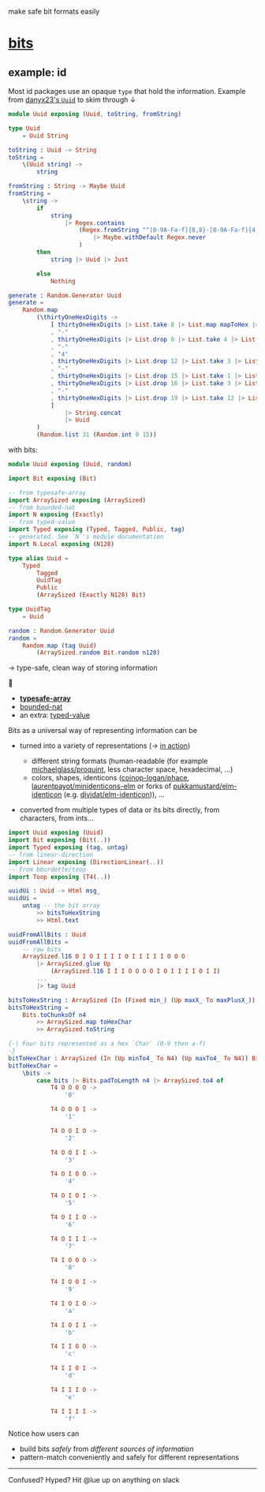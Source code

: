 make safe bit formats easily

# [bits](https://dark.elm.dmy.fr/packages/lue-bird/elm-bits/latest/)

## example: id

Most id packages use an opaque `type` that hold the information.
Example from [danyx23's `Uuid`][danyx23/elm-uuid] to skim through ↓

```elm
module Uuid exposing (Uuid, toString, fromString)

type Uuid
    = Uuid String

toString : Uuid -> String
toString =
    \(Uuid string) ->
        string

fromString : String -> Maybe Uuid
fromString =
    \string ->
        if
            string
                |> Regex.contains
                    (Regex.fromString "^[0-9A-Fa-f]{8,8}-[0-9A-Fa-f]{4,4}-[1-5][0-9A-Fa-f]{3,3}-[8-9A-Ba-b][0-9A-Fa-f]{3,3}-[0-9A-Fa-f]{12,12}$"
                        |> Maybe.withDefault Regex.never
                    )
        then
            string |> Uuid |> Just

        else
            Nothing

generate : Random.Generator Uuid
generate =
    Random.map
        (\thirtyOneHexDigits ->
            [ thirtyOneHexDigits |> List.take 8 |> List.map mapToHex |> String.fromList
            , "-"
            , thirtyOneHexDigits |> List.drop 8 |> List.take 4 |> List.map mapToHex |> String.fromList
            , "-"
            , "4"
            , thirtyOneHexDigits |> List.drop 12 |> List.take 3 |> List.map mapToHex |> String.fromList
            , "-"
            , thirtyOneHexDigits |> List.drop 15 |> List.take 1 |> List.map limitDigitRange8ToB |> List.map mapToHex |> String.fromList
            , thirtyOneHexDigits |> List.drop 16 |> List.take 3 |> List.map mapToHex |> String.fromList
            , "-"
            , thirtyOneHexDigits |> List.drop 19 |> List.take 12 |> List.map mapToHex |> String.fromList
            ]
                |> String.concat
                |> Uuid
        )
        (Random.list 31 (Random.int 0 15))
```

with bits:

```elm
module Uuid exposing (Uuid, random)

import Bit exposing (Bit)

-- from typesafe-array
import ArraySized exposing (ArraySized)
-- from bounded-nat
import N exposing (Exactly)
-- from typed-value
import Typed exposing (Typed, Tagged, Public, tag)
-- generated. See `N`'s module documentation
import N.Local exposing (N128)

type alias Uuid =
    Typed
        Tagged
        UuidTag
        Public
        (ArraySized (Exactly N128) Bit)

type UuidTag
    = Uuid

random : Random.Generator Uuid
random =
    Random.map (tag Uuid)
        (ArraySized.random Bit.random n128)
```

→ type-safe, clean way of storing information

🧩

- **[typesafe-array](https://package.elm-lang.org/packages/lue-bird/elm-typesafe-array/latest/)**
- [bounded-nat](https://package.elm-lang.org/packages/lue-bird/elm-bounded-nat/latest/)
- an extra: [typed-value](https://package.elm-lang.org/packages/lue-bird/elm-typed-value/latest/)


Bits as a universal way of representing information can be

- turned into a variety of representations (→ [in action](https://lue-bird.github.io/elm-bits/try/))

    - different string formats (human-readable (for example [michaelglass/proquint](https://package.elm-lang.org/packages/michaelglass/proquint/latest/), less character space, hexadecimal, ...)
    - colors, shapes, identicons ([coinop-logan/phace][coinop-logan/phace], [laurentpayot/minidenticons-elm](https://package.elm-lang.org/packages/laurentpayot/minidenticons-elm/latest/) or forks of [pukkamustard/elm-identicon](pukkamustard/elm-identicon) (e.g. [dividat/elm-identicon][dividat/elm-identicon])), ...

- converted from multiple types of data or its bits directly, from characters, from ints...

```elm
import Uuid exposing (Uuid)
import Bit exposing (Bit(..))
import Typed exposing (tag, untag)
-- from linear-direction
import Linear exposing (DirectionLinear(..))
-- from bburdette/toop
import Toop exposing (T4(..))

uuidUi : Uuid -> Html msg_
uuidUi =
    untag -- the bit array
        >> bitsToHexString
        >> Html.text

uuidFromAllBits : Uuid
uuidFromAllBits =
    -- raw bits
    ArraySized.l16 O I O I I I I O I I I I I O O O
        |> ArraySized.glue Up
            (ArraySized.l16 I I I O O O O I O I I I I O I I)
        ...
        |> tag Uuid

bitsToHexString : ArraySized (In (Fixed min_) (Up maxX_ To maxPlusX_)) Bit -> String
bitsToHexString =
    Bits.toChunksOf n4
        >> ArraySized.map toHexChar
        >> ArraySized.toString

{-| Four bits represented as a hex `Char` (0-9 then a-f)
-}
bitToHexChar : ArraySized (In (Up minTo4_ To N4) (Up maxTo4_ To N4)) Bit -> Char
bitToHexChar =
    \bits ->
        case bits |> Bits.padToLength n4 |> ArraySized.to4 of
            T4 O O O O ->
                '0'

            T4 O O O I ->
                '1'

            T4 O O I O ->
                '2'

            T4 O O I I ->
                '3'

            T4 O I O O ->
                '4'

            T4 O I O I ->
                '5'

            T4 O I I O ->
                '6'

            T4 O I I I ->
                '7'

            T4 I O O O ->
                '8'

            T4 I O O I ->
                '9'

            T4 I O I O ->
                'a'

            T4 I O I I ->
                'b'

            T4 I I O O ->
                'c'

            T4 I I O I ->
                'd'

            T4 I I I O ->
                'e'

            T4 I I I I ->
                'f'
```

Notice how users can
- build bits _safely_ from _different sources of information_
- pattern-match conveniently and safely for different representations

----

Confused? Hyped? Hit @lue up on anything on slack

[coinop-logan/phace]: https://package.elm-lang.org/packages/coinop-logan/phace/latest/
[pukkamustard/elm-identicon]: https://github.com/pukkamustard/elm-identicon
[dividat/elm-identicon]: https://package.elm-lang.org/packages/dividat/elm-identicon/latest/
[danyx23/elm-uuid]: https://package.elm-lang.org/packages/danyx23/elm-uuid/latest/Uuid
